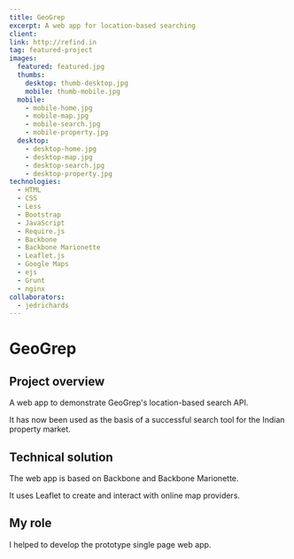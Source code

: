 ```yaml
---
title: GeoGrep
excerpt: A web app for location-based searching
client:
link: http://refind.in
tag: featured-project
images:
  featured: featured.jpg
  thumbs:
    desktop: thumb-desktop.jpg
    mobile: thumb-mobile.jpg
  mobile:
    - mobile-home.jpg
    - mobile-map.jpg
    - mobile-search.jpg
    - mobile-property.jpg
  desktop:
    - desktop-home.jpg
    - desktop-map.jpg
    - desktop-search.jpg
    - desktop-property.jpg
technologies:
  - HTML
  - CSS
  - Less
  - Bootstrap
  - JavaScript
  - Require.js
  - Backbone
  - Backbone Marionette
  - Leaflet.js
  - Google Maps
  - ejs
  - Grunt
  - nginx
collaborators:
  - jedrichards
---
```


# GeoGrep

## Project overview

A web app to demonstrate GeoGrep's location-based search API.

It has now been used as the basis of a successful search tool for the Indian property market.

## Technical solution

The web app is based on Backbone and Backbone Marionette.

It uses Leaflet to create and interact with online map providers.

## My role

I helped to develop the prototype single page web app.

